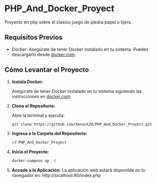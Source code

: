 # PHP_And_Docker_Proyect
Proyecto en php sobre el clasico juego de piedra papel o tijera.

## Requisitos Previos

- Docker: Asegúrate de tener Docker instalado en tu sistema. Puedes descargarlo desde [docker.com](https://www.docker.com/get-started).

## Cómo Levantar el Proyecto

1. **Instala Docker:**

   Asegúrate de tener Docker instalado en tu sistema siguiendo las instrucciones en [docker.com](https://www.docker.com/get-started).

2. **Clona el Repositorio:**

   Abre la terminal y ejecuta:

      ```bash
      git clone https://github.com/Xenock20/PHP_And_Docker_Proyect.git
      ```

3. **Ingresa a la Carpeta del Repositorio:**

     ```bash
     cd PHP_And_Docker_Proyect
     ```

4. **Inicia el Proyecto:**

     ```bash
     docker-compose up -d
     ```

5. **Accede a la Aplicación:**
  La aplicación web estará disponible en tu navegador en: http://localhost:80/index.php
